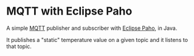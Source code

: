 MQTT with Eclipse Paho
======================

A simple [MQTT](http://mqtt.org) publisher and subscriber with [Eclipse Paho](https://www.eclipse.org/paho/), in Java.

It publishes a "static" temperature value on a given topic and it listens to that topic.
